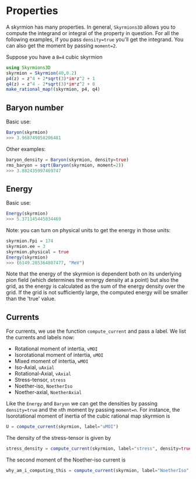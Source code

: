 # Properties

A skyrmion has many properties. In general, `Skyrmions3D` allows you to compute the integrand or integral of the property in question. For all the following examples, if you pass `density=true` you'll get the integrand. You can also get the moment by passing `moment=2`.

Suppose you have a ``B=4`` cubic skyrmion

```julia
using Skyrmions3D
skyrmion = Skyrmion(40,0.2)
p4(z) = z^4 + 2*sqrt(3)*im*z^2 + 1
q4(z) = z^4 - 2*sqrt(3)*im*z^2 + 0
make_rational_map!(skyrmion, p4, q4)
```

## Baryon number

Basic use:

```julia
Baryon(skyrmion)
>>> 3.968749058206481
```

Other examples:

```julia
baryon_density = Baryon(skyrmion, density=true)
rms_baryon = sqrt(Baryon(skyrmion, moment=2))
>>> 3.882435997469747
```

## Energy

Basic use:

```julia
Energy(skyrmion)
>>> 5.371145445834469
```

Note: you can turn on physical units to get the energy in those units:

```julia
skyrmion.Fpi = 174
skyrmion.ee = 3
skyrmion.physical = true
Energy(skyrmion)
>>> (6149.285364807477, "MeV")
```

Note that the energy of the skyrmion is dependent both on its underlying pion field (which determines the ernergy density at a point) but also the grid, as the energy is calculated as the sum of the energy density over the grid. If the grid is not sufficiently large, the computed energy will be smaller than the 'true' value. 

## Currents

For currents, we use the function `compute_current` and pass a label. We list the currents and labels now:

- Rotational moment of intertia, `vMOI`
- Isorotational moment of intertia, `uMOI`
- Mixed moment of intertia, `wMOI`
- Iso-Axial, `uAxial`
- Rotational-Axial, `vAxial`
- Stress-tensor, `stress`
- Noether-iso, `NoetherIso`
- Noether-axial, `NoetherAxial`

Like the `Energy` and `Baryon` we can get the densities by passing `density=true` and the `n`th moment by passing `moment=n`. For instance, the Isorotational moment of inertia of the cubic rational map skyrmion is

```julia
U = compute_current(skyrmion, label="uMOI")
```

The density of the stress-tensor is given by

```julia
stress_density = compute_current(skyrmion, label="stress", density=true)
```

The second moment of the Noether-iso current is

```julia
why_am_i_computing_this = compute_current(skyrmion, label="NoetherIso", density=false, moment=2)
```
